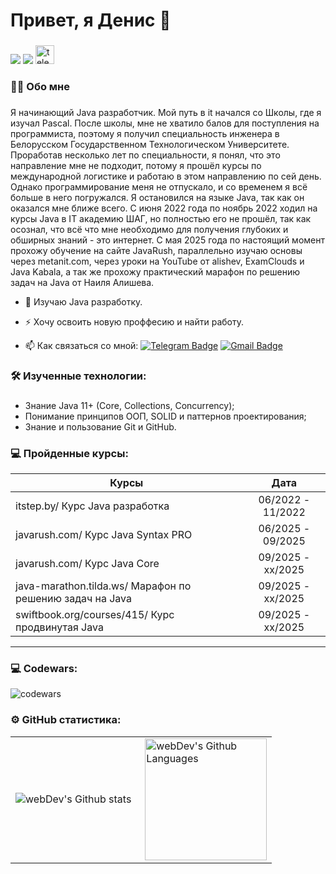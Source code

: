 # Привет, я Денис :wave:

###

<div align="left">
  <a href="https://www.linkedin.com/in/denis-krasko-51b412148"><img src="https://img.shields.io/badge/linkedin-0077B5.svg?style=for-the-badge&logo=linkedin&logoColor=white"/></a>
  <a href="mailto:denis.krasko93@gmail.com"><img src="https://img.shields.io/badge/e‑mail-D14836.svg?style=for-the-badge&logo=GMail&logoColor=white"/></a>
  <a href="https://t.me/DenisKk9" target="_blank">
    <img src="https://img.shields.io/static/v1?message=Telegram&logo=telegram&label=&color=2CA5E0&logoColor=white&labelColor=&style=for-the-badge" height="30" alt="telegram logo"  />
  </a>
  <!--
  <p align="right"> <img src="https://komarev.com/ghpvc/?username=donz99&label=Profile%20views&color=0e75b6&style=flat" alt="donz99" /> </p>
  -->
</div>


###

###

<h3 align="left">👩‍💻  Обо мне</h3>

###

<p align="left">Я начинающий Java разработчик. Мой путь в it начался со Школы, где я изучал Pascal. После школы, мне не хватило балов для поступления на программиста, поэтому я получил специальность инженера в Белорусском Государственном Технологическом Университете. Проработав несколько лет по специальности, я понял, что это направление мне не подходит, потому я прошёл курсы по международной логистике и работаю в этом направлению по сей день. Однако программирование меня не отпускало, и со временем я всё больше в него погружался. Я остановился на языке Java, так как он оказался мне ближе всего. С июня 2022 года по ноябрь 2022 ходил на курсы Java в IT академию ШАГ, но полностью его не прошёл, так как осознал, что всё что мне необходимо для получения глубоких и обширных знаний - это интернет. C мая 2025 года по настоящий момент прохожу обучение на сайте JavaRush, параллельно изучаю основы через metanit.com, через уроки на YouTube от alishev, ExamClouds и Java Kabala, а так же прохожу практический марафон по решению задач на Java от Наиля Алишева.<br>

- :telescope: Изучаю Java разработку.

- :zap: Хочу освоить новую проффесию и найти работу.

- :mailbox: Как связаться со мной: [![Telegram Badge](https://img.shields.io/badge/-kraskodenis-blue?style=flat&logo=Telegram&logoColor=white)](https://t.me/DenisKk9) [![Gmail Badge](https://img.shields.io/badge/-Gmail-red?style=flat&logo=Gmail&logoColor=white)](mailto:idonz143@gmail.com)

###

<h3 align="left">🛠 Изученные технологии:</h3>

###

- Знание Java 11+ (Core, Collections, Concurrency);
- Понимание принципов ООП, SOLID и паттернов проектирования;
- Знание и пользование Git и GitHub.



<!-- !!!!!
Базовые знания ООП, SQL (MySQL, MariaDB), Java EE, Spring, Hibernate, Maven.
Обязательные требования:
Опыт работы от 6 месяцев (коммерческий);
- Опыт коммерческой разработки на Java от 6 лет; 
- Профессиональный опыт работы с Spring Framework;
- Навыки работы с контейнеризацией (Docker) и базами данных (SQL, NoSQL);
- Обязательный опыт работы с Apache Ignite;
- Опыт построения платформенных решений и разработки систем для обработки больших объемов данных.

У Алишева слишком короткий курс по java ee, но тоже годный. 
Я бы посоветовал у dmdev глянуть http.servlets (всего 11 часов, кажется). Да, не на всех собесах спросят, но как бэкендеру крайне полезно шарить за вэб, чтобы быть гибким и понимать, как все работает под капотом. Ну и есть начнете касаться на собесе модели osi, будет очень обидно, если не дойдете до вопросов по спрингу, к примеру, потому что интервьюрер поймет, что больше говорить не о чем
-->

###
<!--
<div align="left">
  <img src="https://cdn.jsdelivr.net/gh/devicons/devicon/icons/javascript/javascript-original.svg" height="40" alt="javascript logo"  />
  <img width="12" />
  <img src="https://cdn.jsdelivr.net/gh/devicons/devicon/icons/html5/html5-original.svg" height="40" alt="html5 logo"  />
  <img width="12" />
  <img src="https://cdn.jsdelivr.net/gh/devicons/devicon/icons/css3/css3-original.svg" height="40" alt="css3 logo"  />
  <img width="12" />
  <img src="https://cdn.jsdelivr.net/gh/devicons/devicon/icons/react/react-original.svg" height="40" alt="react logo"  />
  <img width="12" />
  <img src="https://skillicons.dev/icons?i=vite" height="40" alt="vite logo"  />
  <img width="12" />
  <img src="https://cdn.simpleicons.org/webpack/8DD6F9" height="40" alt="webpack logo"  />
  <img width="12" />
  <img src="https://skillicons.dev/icons?i=wordpress" height="40" alt="wordpress logo"  />
  <img width="12" />
  <img src="https://cdn.simpleicons.org/gnubash/4EAA25" height="40" alt="bash logo"  />
  <img width="12" />
  <img src="https://skillicons.dev/icons?i=py" height="40" alt="python logo"  />
  <img width="12" />
  <img src="https://skillicons.dev/icons?i=postgres" height="40" alt="postgresql logo"  />
</div>

### -->




<!--


# Hi, I'm Denis :wave:

###

<div align="left">
  <a href="https://www.linkedin.com/in/denis-krasko-51b412148"><img src="https://img.shields.io/badge/linkedin-0077B5.svg?style=for-the-badge&logo=linkedin&logoColor=white"/></a>
  <a href="mailto:denis.krasko93@gmail.com"><img src="https://img.shields.io/badge/e‑mail-D14836.svg?style=for-the-badge&logo=GMail&logoColor=white"/></a>
  <a href="https://t.me/DenisKk9" target="_blank">
    <img src="https://img.shields.io/static/v1?message=Telegram&logo=telegram&label=&color=2CA5E0&logoColor=white&labelColor=&style=for-the-badge" height="30" alt="telegram logo"  />
  </a>
  <!--
  <p align="right"> <img src="https://komarev.com/ghpvc/?username=donz99&label=Profile%20views&color=0e75b6&style=flat" alt="donz99" /> </p>
  -->
  <!--
</div>


###

<h3 align="left">Currently learning Java.  
  </h3>

###



###

<h3 align="left">You can ask me anything (within reason). I am looking forward to absorb knowledge, gain experience, collaborate and build amazing products for the world!</h3>
-->
<!--
<h3 align="left">Languages and Tools:</h3>
<p align="left"> <a href="https://www.docker.com/" target="_blank" rel="noreferrer"> <img src="https://raw.githubusercontent.com/devicons/devicon/master/icons/docker/docker-original-wordmark.svg" alt="docker" width="40" height="40"/> </a> <a href="https://git-scm.com/" target="_blank" rel="noreferrer"> <img src="https://www.vectorlogo.zone/logos/git-scm/git-scm-icon.svg" alt="git" width="40" height="40"/> </a> <a href="https://www.java.com" target="_blank" rel="noreferrer"> <img src="https://raw.githubusercontent.com/devicons/devicon/master/icons/java/java-original.svg" alt="java" width="40" height="40"/> </a> <a href="https://kafka.apache.org/" target="_blank" rel="noreferrer"> <img src="https://www.vectorlogo.zone/logos/apache_kafka/apache_kafka-icon.svg" alt="kafka" width="40" height="40"/> </a> <a href="https://www.microsoft.com/en-us/sql-server" target="_blank" rel="noreferrer"> <img src="https://www.svgrepo.com/show/303229/microsoft-sql-server-logo.svg" alt="mssql" width="40" height="40"/> </a> <a href="https://www.mysql.com/" target="_blank" rel="noreferrer"> <img src="https://raw.githubusercontent.com/devicons/devicon/master/icons/mysql/mysql-original-wordmark.svg" alt="mysql" width="40" height="40"/> </a> <a href="https://www.postgresql.org" target="_blank" rel="noreferrer"> <img src="https://raw.githubusercontent.com/devicons/devicon/master/icons/postgresql/postgresql-original-wordmark.svg" alt="postgresql" width="40" height="40"/> </a> <a href="https://spring.io/" target="_blank" rel="noreferrer"> <img src="https://www.vectorlogo.zone/logos/springio/springio-icon.svg" alt="spring" width="40" height="40"/> </a> </p>


### 💻 Completed Courses:

| Courses                                                         | Date              |
| ----------------------------------------------------------------| :---------------: |
| netology.ru/Старт в программировании                            | 02/2022 - 03/2022 |
| stepik.org/Основы программирования на C. Задачи.                | 02/2022 - 03/2022 |
| netology.ru/Основы верстки сайта                                | 02/2022 - 03/2022 |
| netology.ru/Первые шаги в JavaScript: создаём сайт и приложение | 02/2022 - 03/2022 |
| stepik.org/Веб-разработка для начинающих: HTML и CSS            | 02/2022 - 03/2022 |
| practicum.yandex/Факультет Веб разработки                       | 05/2022 - xx/2023 |

---

### 💻 Codewars:

![codewars](https://www.codewars.com/users/donz99/badges/large)
-->


###

<!--
<table>
  <tr>
    <td>
      <img align="left" src="http://github-readme-streak-stats.herokuapp.com?user=donz99&theme=dark&background=000000" alt="webDev's Github stats" />
    </td>
    <td>
      <img height="195px" align="right" alt="webDev's Github Languages" src="https://github-readme-stats.vercel.app/api/top-langs/?username=donz99&layout=compact&theme=vision-friendly-dark" />
      
    
  </td>




### -->

### 💻 Пройденные курсы:

| Курсы                                                           | Дата              |
| ----------------------------------------------------------------| :---------------: |
| itstep.by/ Курс Java разработка                                  | 06/2022 - 11/2022 |
| javarush.com/ Курс Java Syntax PRO                               | 06/2025 - 09/2025 |
| javarush.com/ Курс Java Core                                     | 09/2025 - xx/2025 |
| java-marathon.tilda.ws/ Марафон по решению задач на Java         | 09/2025 - хх/2025 |
| swiftbook.org/courses/415/ Курс продвинутая Java                 | 09/2025 - xx/2025 |


---

### 💻 Codewars:

![codewars](https://www.codewars.com/users/donz99/badges/large)

### ⚙️ GitHub статистика:

<table>
  <tr>
    <td>
      <img align="left" src="http://github-readme-streak-stats.herokuapp.com?user=donz99&theme=dark&background=000000" alt="webDev's Github stats" />
    </td>
    <td>
      <img height="195px" align="right" alt="webDev's Github Languages" src="https://github-readme-stats.vercel.app/api/top-langs/?username=donz99&layout=compact&theme=vision-friendly-dark" />
    </td>
  </tr>
